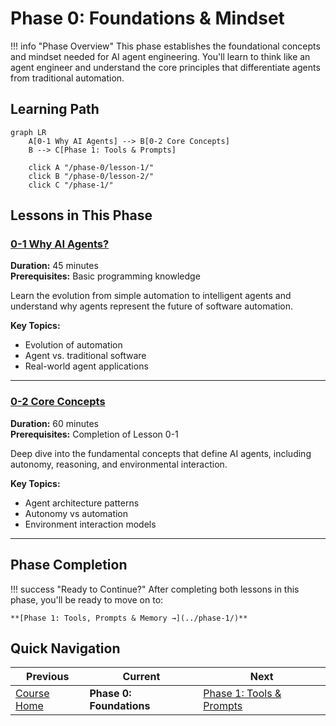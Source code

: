 # Phase 0: Foundations & Mindset

!!! info "Phase Overview"
This phase establishes the foundational concepts and mindset needed for AI agent engineering. You'll learn to think like an agent engineer and understand the core principles that differentiate agents from traditional automation.

## Learning Path

```mermaid
graph LR
    A[0-1 Why AI Agents] --> B[0-2 Core Concepts]
    B --> C[Phase 1: Tools & Prompts]

    click A "/phase-0/lesson-1/"
    click B "/phase-0/lesson-2/"
    click C "/phase-1/"
```

## Lessons in This Phase

### [0-1 Why AI Agents?](lesson-1.md)

**Duration:** 45 minutes  
**Prerequisites:** Basic programming knowledge

Learn the evolution from simple automation to intelligent agents and understand why agents represent the future of software automation.

**Key Topics:**

- Evolution of automation
- Agent vs. traditional software
- Real-world agent applications

---

### [0-2 Core Concepts](lesson-2.md)

**Duration:** 60 minutes  
**Prerequisites:** Completion of Lesson 0-1

Deep dive into the fundamental concepts that define AI agents, including autonomy, reasoning, and environmental interaction.

**Key Topics:**

- Agent architecture patterns
- Autonomy vs automation
- Environment interaction models

---

## Phase Completion

!!! success "Ready to Continue?"
After completing both lessons in this phase, you'll be ready to move on to:

    **[Phase 1: Tools, Prompts & Memory →](../phase-1/)**

## Quick Navigation

| Previous                   | Current                  | Next                                    |
| -------------------------- | ------------------------ | --------------------------------------- |
| [Course Home](../index.md) | **Phase 0: Foundations** | [Phase 1: Tools & Prompts](../phase-1/) |
